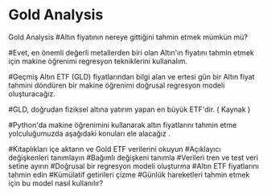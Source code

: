 # Gold Analysis
 Gold Analysis
#Altın fiyatının nereye gittiğini tahmin etmek mümkün mü?

#Evet, en önemli değerli metallerden biri olan Altın'ın fiyatını tahmin etmek için makine öğrenimi regresyon tekniklerini kullanalım.

#Geçmiş Altın ETF (GLD) fiyatlarından bilgi alan ve ertesi gün bir Altın fiyat tahmini döndüren bir makine öğrenimi doğrusal regresyon modeli oluşturacağız.

#GLD, doğrudan fiziksel altına yatırım yapan en büyük ETF'dir. ( Kaynak )

#Python'da makine öğrenimini kullanarak altın fiyatlarını tahmin etme yolculuğumuzda aşağıdaki konuları ele alacağız .

#Kitaplıkları içe aktarın ve Gold ETF verilerini okuyun
#Açıklayıcı değişkenleri tanımlayın
#Bağımlı değişkeni tanımla
#Verileri tren ve test veri setine ayırın
#Doğrusal bir regresyon modeli oluşturma
#Altın ETF fiyatlarını tahmin edin
#Kümülatif getirileri çizme
#Günlük hareketleri tahmin etmek için bu model nasıl kullanılır?
